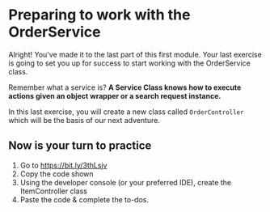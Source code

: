 # Preparing to work with the OrderService

Alright! You've made it to the last part of this first module. Your last exercise is going to set you up for success to start working with the OrderService class.

Remember what a service is?
__A Service Class knows how to execute actions given an object wrapper or a search request instance.__

In this last exercise, you will create a new class called `OrderController` which will be the basis of our next adventure.

## Now is your turn to practice

1. Go to https://bit.ly/3thLsjv
2. Copy the code shown
3. Using the developer console (or your preferred IDE), create the ItemController class
4. Paste the code & complete the to-dos.


